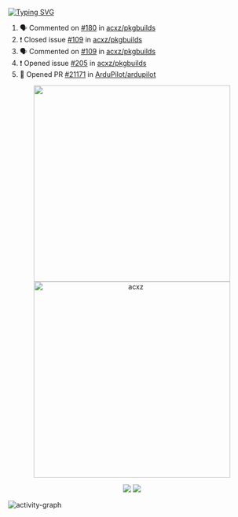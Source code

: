 [![Typing SVG](https://readme-typing-svg.herokuapp.com?size=16&color=AFFFA3&multiline=true&height=75&lines=contributing+to+robotics%2Faerospace%2Fml%2Fgpu+software;packaging+it+for+archlinux;ricer)](https://git.io/typing-svg)

<!--START_SECTION:activity-->
1. 🗣 Commented on [#180](https://github.com/acxz/pkgbuilds/issues/180) in [acxz/pkgbuilds](https://github.com/acxz/pkgbuilds)
2. ❗️ Closed issue [#109](https://github.com/acxz/pkgbuilds/issues/109) in [acxz/pkgbuilds](https://github.com/acxz/pkgbuilds)
3. 🗣 Commented on [#109](https://github.com/acxz/pkgbuilds/issues/109) in [acxz/pkgbuilds](https://github.com/acxz/pkgbuilds)
4. ❗️ Opened issue [#205](https://github.com/acxz/pkgbuilds/issues/205) in [acxz/pkgbuilds](https://github.com/acxz/pkgbuilds)
5. 💪 Opened PR [#21171](https://github.com/ArduPilot/ardupilot/pull/21171) in [ArduPilot/ardupilot](https://github.com/ArduPilot/ardupilot)
<!--END_SECTION:activity-->

<p align="center">
  <img width="400em" src=https://github-readme-stats.vercel.app/api?username=acxz&include_all_commits=true&show_icons=true />
  <img width="400em" src="https://github-readme-streak-stats.herokuapp.com/?user=acxz&" alt="acxz" />
</p>

<p align="center">
  <img src=https://github-readme-stats.vercel.app/api/top-langs/?username=acxz&layout=compact />
  <img src=https://github-profile-trophy.vercel.app/?username=acxz&row=2&column=4 />
</p>

![activity-graph](https://activity-graph.herokuapp.com/graph?username=acxz&theme=aqua)

